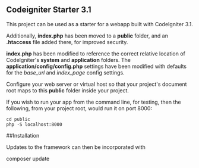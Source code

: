 ## Codeigniter Starter 3.1

This project can be used as a starter for a webapp built with CodeIgniter 3.1.

Additionally, **index.php** has been moved to a **public** folder, and an
**.htaccess** file added there, for improved security. 

**index.php** has been modified to reference the correct relative location 
of CodeIgniter's **system** and **application** folders.
The **application/config/config.php** settings have been modified with
defaults for the *base_url* and *index_page* config settings.

Configure your web server or virtual host so that your project's
document root maps to this **public** folder inside your project.

If you wish to run your app from the command line, for testing,
then the following, from your project root, would run it on port 8000:

```
cd public
php -S localhost:8000
```

##Installation

Updates to the framework can then be incorporated with

composer update
